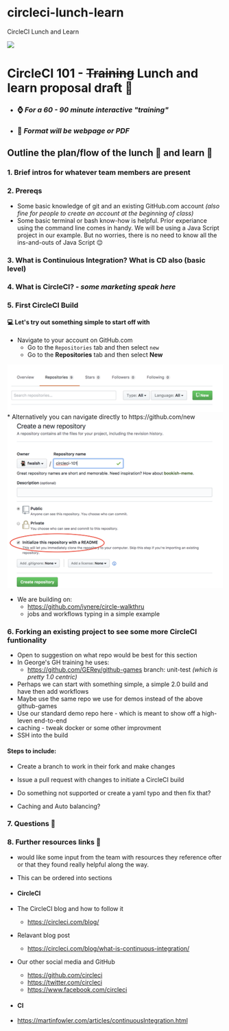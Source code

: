 # circleci-lunch-learn
CircleCI Lunch and Learn

<img src="https://lever-client-logos.s3.amazonaws.com/circle-logo-horizontal.png">

# CircleCI 101 - ~~Training~~ Lunch and learn proposal draft :construction:

* ### :watch: *For a 60 - 90 minute interactive "training"* 
* ### :page_with_curl: *Format will be webpage or PDF*

## Outline the plan/flow of the lunch :bento: and learn :school:

### 1. Brief intros for whatever team members are present 

### 2. Prereqs 

* Some basic knowledge of git and an existing GitHub.com account *(also fine for people to create an account at the beginning of class)*
* Some basic terminal or bash know-how is helpful. Prior experiance using the command line comes in handy. We will be using a Java Script project in our example. But no worries, there is no need to know all the ins-and-outs of Java Script :relieved:

### 3. What is Continuious Integration? What is CD also (basic level)

### 4. What is CircleCI?  - *some marketing speak here*

### 5. First CircleCI Build
#### :computer: Let's try out something simple to start off with
* Navigate to your account on GitHub.com 
  * Go to the `Repositories` tab and then select `new`
  * Go to the **Repositories** tab and then select **New**
<img src="images/GH_Repo-New-Banner.png">
  * Alternatively you can navigate directly to https://github.com/new
<img src="images/create-repo-circle-101-initialise-readme.png">
  
* We are building on:  
  * https://github.com/iynere/circle-walkthru 
  * jobs and workflows typing in a simple example 

### 6. Forking an existing project to see some more CircleCI funtionality 
* Open to suggestion on what repo would be best for this section
* In George's GH training he uses:
  * https://github.com/GERey/github-games branch: unit-test *(which is pretty 1.0 centric)*
* Perhaps we can start with something simple, a simple 2.0 build and have then add workflows 
* Maybe use the same repo we use for demos instead of the above github-games
* Use our standard demo repo here - which is meant to show off a high-leven end-to-end 
* caching - tweak docker or some other improvment 
* SSH into the build 

#### Steps to include:
* Create a branch to work in their fork and make changes
* Issue a pull request with changes to initiate a CircleCI build

* Do something not supported or create a yaml typo and then fix that?
* Caching and Auto balancing?

### 7. Questions :speech_balloon:

### 8. Further resources links :link:
* would like some input from the team with resources they reference ofter or that they found really helpful along the way.
* This can be ordered into sections 
* #### CircleCI
* The CircleCI blog and how to follow it
  * https://circleci.com/blog/
* Relavant blog post  
  * https://circleci.com/blog/what-is-continuous-integration/
* Our other social media and GitHub
  * https://github.com/circleci
  * https://twitter.com/circleci
  * https://www.facebook.com/circleci
  
* #### CI
* https://martinfowler.com/articles/continuousIntegration.html
